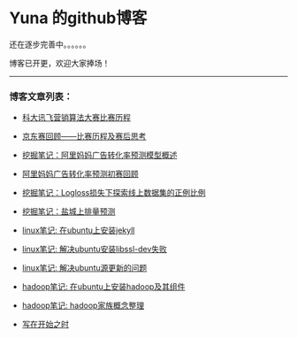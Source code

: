 # Yuna 的github博客

还在逐步完善中。。。。。。

博客已开更，欢迎大家捧场！

------

### 博客文章列表： ###

+ [科大讯飞营销算法大赛比赛历程](https://yunaqiu.github.io/2018/10/20/kedaxunfei/)

+ [京东赛回顾——比赛历程及赛后思考](https://yunaqiu.github.io/2018/08/06/jdata2018/)

+ [挖掘笔记：阿里妈妈广告转化率预测模型概述](https://yunaqiu.github.io/2018/05/16/alimama-model/)

+ [阿里妈妈广告转化率预测初赛回顾](https://yunaqiu.github.io/2018/04/23/alimama-preliminary/)

+ [挖掘笔记：Logloss损失下探索线上数据集的正例比例](https://yunaqiu.github.io/2018/04/14/find-one-ratio-in-LB/)

+ [挖掘笔记：盐城上排量预测](https://yunaqiu.github.io/2018/03/13/yancheng-board-note/)

+ [linux笔记: 在ubuntu上安装jekyll](https://yunaqiu.github.io/2018/03/12/install-jekyll/)

+ [linux笔记: 解决ubuntu安装libssl-dev失败](https://yunaqiu.github.io/2018/03/12/ubuntu-fix-libssl-dev/)

+ [linux笔记: 解决ubuntu源更新的问题](https://yunaqiu.github.io/2018/03/12/ubuntu-fix-apt-source/)

+ [hadoop笔记: 在ubuntu上安装hadoop及其组件](https://yunaqiu.github.io/2018/03/10/install-hadoop/)

+ [hadoop笔记: hadoop家族概念整理](https://yunaqiu.github.io/2018/03/10/hadoop-concept/)

+ [写在开始之时](https://yunaqiu.github.io/2018/03/10/get-start/)
